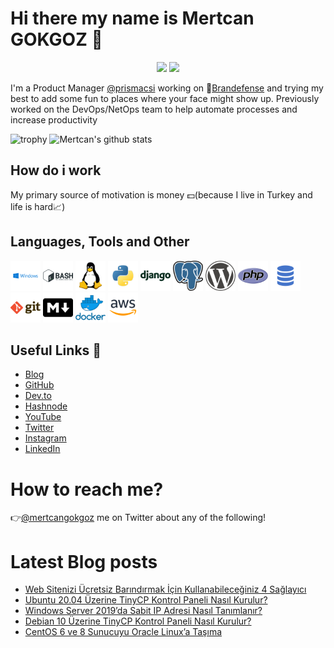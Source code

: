 # Hi there my name is Mertcan GOKGOZ 👋

<p align="center"> <img src="https://komarev.com/ghpvc/?username=mertcangokgoz&label=Profile Views&color=brightgreen&style=plastic" /> <a href="https://twitter.com/mertcangokgoz?ref_src=twsrc%5Etfw" class="twitter-follow-button">
<img src="https://img.shields.io/twitter/follow/mertcangokgoz?style=social" />
</a></p>

I'm a Product Manager [@prismacsi](https://github.com/PrismaCSI) working on 💖[Brandefense](https://brandefense.com/) and trying my best to add some fun to places where your face might show up. Previously worked on the DevOps/NetOps team to help automate processes and increase productivity

![trophy](https://github-profile-trophy.vercel.app/?username=mertcangokgoz)
![Mertcan's github stats](https://github-readme-stats.vercel.app/api?username=mertcangokgoz&show_icons=true&theme=dark)

## How do i work

My primary source of motivation is money 💵(because I live in Turkey and life is hard📈)

## Languages, Tools and Other

<code><img height="48" src="https://raw.githubusercontent.com/github/explore/80688e429a7d4ef2fca1e82350fe8e3517d3494d/topics/windows/windows.png"></code>
<code><img height="48" src="https://raw.githubusercontent.com/github/explore/80688e429a7d4ef2fca1e82350fe8e3517d3494d/topics/bash/bash.png"></code>
<code><img height="48" src="https://raw.githubusercontent.com/github/explore/80688e429a7d4ef2fca1e82350fe8e3517d3494d/topics/linux/linux.png"></code>
<code><img height="48" src="https://raw.githubusercontent.com/github/explore/80688e429a7d4ef2fca1e82350fe8e3517d3494d/topics/python/python.png"></code>
<code><img height="48" src="https://raw.githubusercontent.com/github/explore/80688e429a7d4ef2fca1e82350fe8e3517d3494d/topics/django/django.png"></code>
<code><img height="48" src="https://raw.githubusercontent.com/github/explore/80688e429a7d4ef2fca1e82350fe8e3517d3494d/topics/postgresql/postgresql.png"></code>
<code><img height="48" src="https://raw.githubusercontent.com/github/explore/80688e429a7d4ef2fca1e82350fe8e3517d3494d/topics/wordpress/wordpress.png"></code>
<code><img height="48" src="https://raw.githubusercontent.com/github/explore/80688e429a7d4ef2fca1e82350fe8e3517d3494d/topics/php/php.png"></code>
<code><img height="48" src="https://raw.githubusercontent.com/github/explore/80688e429a7d4ef2fca1e82350fe8e3517d3494d/topics/sql/sql.png"></code>
<code><img height="48" src="https://raw.githubusercontent.com/github/explore/80688e429a7d4ef2fca1e82350fe8e3517d3494d/topics/git/git.png"></code>
<code><img height="48" src="https://raw.githubusercontent.com/github/explore/80688e429a7d4ef2fca1e82350fe8e3517d3494d/topics/markdown/markdown.png"></code>
<code><img height="48" src="https://raw.githubusercontent.com/github/explore/80688e429a7d4ef2fca1e82350fe8e3517d3494d/topics/docker/docker.png"></code>
<code><img height="48" src="https://raw.githubusercontent.com/github/explore/fbceb94436312b6dacde68d122a5b9c7d11f9524/topics/aws/aws.png"></code>

## Useful Links 💙

- [Blog](https://mertcangokgoz.com/)
- [GitHub](https://github.com/MertcanGokgoz)
- [Dev.to](https://dev.to/mertcangokgoz)
- [Hashnode](https://hashnode.com/@mertcangokgoz)
- [YouTube](https://www.youtube.com/c/mertcangokgoz)
- [Twitter](https://twitter.com/mertcangokgoz)
- [Instagram](https://www.instagram.com/mertcangokgoz/)
- [LinkedIn](https://linkedin.com/in/mertcangokgoz/)

# How to reach me?

👉[@mertcangokgoz](https://twitter.com/mertcangokgoz) me on Twitter about any of the following!

# Latest Blog posts
<!-- BLOG-POST-LIST:START -->
- [Web Sitenizi Ücretsiz Barındırmak İçin Kullanabileceğiniz 4 Sağlayıcı](https://mertcangokgoz.com/web-sitenizi-ucretsiz-barindirmak-icin-kullanabileceginiz-4-saglayici/)
- [Ubuntu 20.04 Üzerine TinyCP Kontrol Paneli Nasıl Kurulur?](https://mertcangokgoz.com/ubuntu-20-04-uzerine-tinycp-kontrol-paneli-nasil-kurulur/)
- [Windows Server 2019’da Sabit IP Adresi Nasıl Tanımlanır?](https://mertcangokgoz.com/windows-server-2019-da-sabit-ip-adresi-nasil-tanimlanir/)
- [Debian 10 Üzerine TinyCP Kontrol Paneli Nasıl Kurulur?](https://mertcangokgoz.com/debian-10-uzerine-tinycp-kontrol-paneli-nasil-kurulur/)
- [CentOS 6 ve 8 Sunucuyu Oracle Linux’a Taşıma](https://mertcangokgoz.com/centos-6-ve-8-sunucuyu-oracle-linuxa-tasima/)
<!-- BLOG-POST-LIST:END -->
